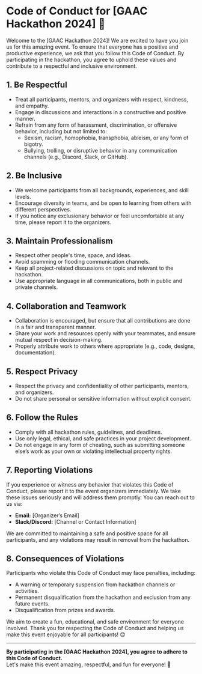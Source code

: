 # Code of Conduct for [GAAC Hackathon 2024] 🎉

Welcome to the [GAAC Hackathon 2024]! We are excited to have you join us for this amazing event. To ensure that everyone has a positive and productive experience, we ask that you follow this Code of Conduct. By participating in the hackathon, you agree to uphold these values and contribute to a respectful and inclusive environment.

## 1. **Be Respectful**

- Treat all participants, mentors, and organizers with respect, kindness, and empathy.
- Engage in discussions and interactions in a constructive and positive manner.
- Refrain from any form of harassment, discrimination, or offensive behavior, including but not limited to:
  - Sexism, racism, homophobia, transphobia, ableism, or any form of bigotry.
  - Bullying, trolling, or disruptive behavior in any communication channels (e.g., Discord, Slack, or GitHub).

## 2. **Be Inclusive**

- We welcome participants from all backgrounds, experiences, and skill levels.
- Encourage diversity in teams, and be open to learning from others with different perspectives.
- If you notice any exclusionary behavior or feel uncomfortable at any time, please report it to the organizers.

## 3. **Maintain Professionalism**

- Respect other people's time, space, and ideas.
- Avoid spamming or flooding communication channels.
- Keep all project-related discussions on topic and relevant to the hackathon.
- Use appropriate language in all communications, both in public and private channels.

## 4. **Collaboration and Teamwork**

- Collaboration is encouraged, but ensure that all contributions are done in a fair and transparent manner.
- Share your work and resources openly with your teammates, and ensure mutual respect in decision-making.
- Properly attribute work to others where appropriate (e.g., code, designs, documentation).

## 5. **Respect Privacy**

- Respect the privacy and confidentiality of other participants, mentors, and organizers.
- Do not share personal or sensitive information without explicit consent.

## 6. **Follow the Rules**

- Comply with all hackathon rules, guidelines, and deadlines.
- Use only legal, ethical, and safe practices in your project development.
- Do not engage in any form of cheating, such as submitting someone else’s work as your own or violating intellectual property rights.

## 7. **Reporting Violations**

If you experience or witness any behavior that violates this Code of Conduct, please report it to the event organizers immediately. We take these issues seriously and will address them promptly. You can reach out to us via:

- **Email:** [Organizer’s Email]
- **Slack/Discord:** [Channel or Contact Information]

We are committed to maintaining a safe and positive space for all participants, and any violations may result in removal from the hackathon.

## 8. **Consequences of Violations**

Participants who violate this Code of Conduct may face penalties, including:
- A warning or temporary suspension from hackathon channels or activities.
- Permanent disqualification from the hackathon and exclusion from any future events.
- Disqualification from prizes and awards.

We aim to create a fun, educational, and safe environment for everyone involved. Thank you for respecting the Code of Conduct and helping us make this event enjoyable for all participants! 😊

---

**By participating in the [GAAC Hackathon 2024], you agree to adhere to this Code of Conduct.**  
Let's make this event amazing, respectful, and fun for everyone! 🚀
